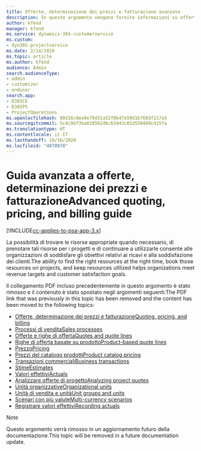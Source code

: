 ```yaml
---
title: Offerte, determinazione dei prezzi e fatturazione avanzate
description: In questo argomento vengono fornite informazioni su offerte, fatturazione e determinazione dei prezzi in Project Service Automation.
author: kfend
manager: kfend
ms.service: dynamics-365-customerservice
ms.custom:
- dyn365-projectservice
ms.date: 2/14/2019
ms.topic: article
ms.author: kfend
audience: Admin
search.audienceType:
- admin
- customizer
- enduser
search.app:
- D365CE
- D365PS
- ProjectOperations
ms.openlocfilehash: 80d16c0ee9e79d31a52f0b47e59d1b7603f117a5
ms.sourcegitcommit: 5c4c9bf3ba018562d6cb3443c01d550489c415fa
ms.translationtype: HT
ms.contentlocale: it-IT
ms.lasthandoff: 10/16/2020
ms.locfileid: "4078978"
---
```

# <a name="advanced-quoting-pricing-and-billing-guide"></a><span data-ttu-id="04a93-103">Guida avanzata a offerte, determinazione dei prezzi e fatturazione</span><span class="sxs-lookup"><span data-stu-id="04a93-103">Advanced quoting, pricing, and billing guide</span></span>

[!INCLUDE[cc-applies-to-psa-app-3.x](../../includes/cc-applies-to-psa-app-3x.md)]

<span data-ttu-id="04a93-104">La possibilità di trovare le risorse appropriate quando necessario, di prenotare tali risorse per i progetti e di continuare a utilizzarle consente alle organizzazioni di soddisfare gli obiettivi relativi ai ricavi e alla soddisfazione dei clienti.</span><span class="sxs-lookup"><span data-stu-id="04a93-104">The ability to find the right resources at the right time, book those resources on projects, and keep resources utilized helps organizations meet revenue targets and customer satisfaction goals.</span></span> 

<span data-ttu-id="04a93-105">Il collegamento PDF incluso precedentemente in questo argomento è stato rimosso e il contenuto è stato spostato negli argomenti seguenti:</span><span class="sxs-lookup"><span data-stu-id="04a93-105">The PDF link that was previously in this topic has been removed and the content has been moved to the following topics:</span></span>

- [<span data-ttu-id="04a93-106">Offerte, determinazione dei prezzi e fatturazione</span><span class="sxs-lookup"><span data-stu-id="04a93-106">Quoting, pricing, and billing</span></span>](../quote-bill-price.md)
- [<span data-ttu-id="04a93-107">Processi di vendita</span><span class="sxs-lookup"><span data-stu-id="04a93-107">Sales processes</span></span>](../basic-sales-process.md)
- [<span data-ttu-id="04a93-108">Offerte e righe di offerta</span><span class="sxs-lookup"><span data-stu-id="04a93-108">Quotes and quote lines</span></span>](../basic-quote-lines.md)
- [<span data-ttu-id="04a93-109">Righe di offerta basate su prodotto</span><span class="sxs-lookup"><span data-stu-id="04a93-109">Product-based quote lines</span></span>](../product-based-quote-lines.md)
- [<span data-ttu-id="04a93-110">Prezzo</span><span class="sxs-lookup"><span data-stu-id="04a93-110">Pricing</span></span>](../basic-pricing.md)
- [<span data-ttu-id="04a93-111">Prezzi del catalogo prodotti</span><span class="sxs-lookup"><span data-stu-id="04a93-111">Product catalog pricing</span></span>](../product-catalog-pricing.md)
- [<span data-ttu-id="04a93-112">Transazioni commerciali</span><span class="sxs-lookup"><span data-stu-id="04a93-112">Business transactions</span></span>](../basic-business-transactions.md)
- [<span data-ttu-id="04a93-113">Stime</span><span class="sxs-lookup"><span data-stu-id="04a93-113">Estimates</span></span>](../estimates.md)
- [<span data-ttu-id="04a93-114">Valori effettivi</span><span class="sxs-lookup"><span data-stu-id="04a93-114">Actuals</span></span>](../actuals.md)
- [<span data-ttu-id="04a93-115">Analizzare offerte di progetto</span><span class="sxs-lookup"><span data-stu-id="04a93-115">Analyzing project quotes</span></span>](../basic-analyzing-quotes.md)
- [<span data-ttu-id="04a93-116">Unità organizzative</span><span class="sxs-lookup"><span data-stu-id="04a93-116">Organizational units</span></span>](../advanced-organizational.md)
- [<span data-ttu-id="04a93-117">Unità di vendita e unità</span><span class="sxs-lookup"><span data-stu-id="04a93-117">Unit groups and units</span></span>](../advanced-units.md)
- [<span data-ttu-id="04a93-118">Scenari con più valute</span><span class="sxs-lookup"><span data-stu-id="04a93-118">Multi-currency scenarios</span></span>](../advanced-currency.md)
- [<span data-ttu-id="04a93-119">Registrare valori effettivi</span><span class="sxs-lookup"><span data-stu-id="04a93-119">Recording actuals</span></span>](../advanced-actuals.md)

> [!NOTE]
> <span data-ttu-id="04a93-120">Questo argomento verrà rimosso in un aggiornamento futuro della documentazione.</span><span class="sxs-lookup"><span data-stu-id="04a93-120">This topic will be removed in a future documentation update.</span></span> 
